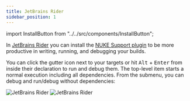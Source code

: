 ```yaml
---
title: JetBrains Rider
sidebar_position: 1
---
```


import InstallButton from "../../src/components/InstallButton";

<InstallButton url="http://localhost:63342/api/installPlugin?action=install&pluginId=com.intellij.rider.plugins.nuke" />

In [JetBrains Rider](https://www.jetbrains.com/rider) you can install the [NUKE Support plugin](https://plugins.jetbrains.com/plugin/10803-nuke-support) to be more productive in writing, running, and debugging your builds.

You can click the gutter icon next to your targets or hit <kbd>Alt</kbd>&nbsp;+&nbsp;<kbd>Enter</kbd> from inside their declaration to run and debug them. The top-level item starts a normal execution including all dependencies. From the submenu, you can debug and run/debug without dependencies:

![JetBrains Rider](/img/docs/rider-win-light.png#gh-light-mode-only)
![JetBrains Rider](/img/docs/rider-win-dark.png#gh-dark-mode-only)
